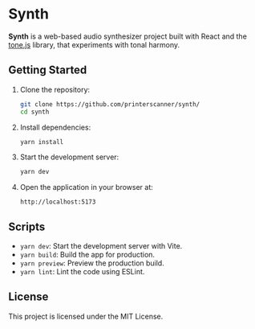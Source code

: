 # Synth

**Synth** is a web-based audio synthesizer project built with React and the [tone.js](https://tonejs.github.io/) library, that experiments with tonal harmony.

## Getting Started

1. Clone the repository:
    ```bash
    git clone https://github.com/printerscanner/synth/
    cd synth
    ```

2. Install dependencies:
    ```bash
    yarn install
    ```

3. Start the development server:
    ```bash
    yarn dev
    ```

4. Open the application in your browser at:
    ```
    http://localhost:5173
    ```

## Scripts

- `yarn dev`: Start the development server with Vite.
- `yarn build`: Build the app for production.
- `yarn preview`: Preview the production build.
- `yarn lint`: Lint the code using ESLint.

## License

This project is licensed under the MIT License.